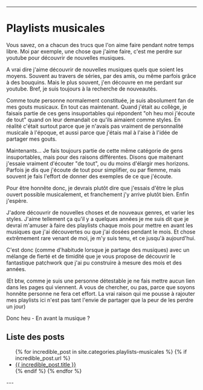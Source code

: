 
---
# Playlists musicales
Vous savez, on a chacun des trucs que l'on aime faire pendant notre temps libre.
Moi par exemple, une chose que j'aime faire, c'est me perdre sur youtube pour découvrir de nouvelles musiques.

A vrai dire j'aime découvrir de nouvelles musiques quels que soient les moyens. Souvent au travers de séries, par des amis, ou même parfois grâce à des bouquins. Mais le plus souvent, j'en découvre en me perdant sur youtube. Bref, je suis toujours à la recherche de nouveautés.

Comme toute personne normalement constituée, je suis absolument fan de mes gouts musicaux. En tout cas maintenant. Quand j'était au collège, je faisais partie de ces gens insuportables qui répondent "oh heu moi j'écoute de tout" quand on leur demandait ce qu'ils aimaient comme styles. En réalité c'était surtout parce que je n'avais pas vraiment de personnalité musicale à l'époque, et aussi parce que j'étais mal à l'aise à l'idée de partager mes gouts. 

Maintenants... Je fais toujours partie de cette même catégorie de gens insuportables, mais pour des raisons différentes.
Disons que maitenant j'essaie vraiment d'écouter "de tout", ou du moins d'élargir mes horizons. Parfois je dis que j'écoute de tout pour simplifier, ou par flemme, mais souvent je fais l'effort de donner des exemples de ce que j'écoute.

Pour être honnête donc, je devrais plutôt dire que j'essais d'être le plus ouvert possible musicalement, et franchement j'y arrive plutôt bien. Enfin j'espère.

J'adore découvrir de nouvelles choses et de nouveaux genres, et varier les styles. J'aime tellement ça qu'il y a quelques années je me suis dit que je devrai m'amuser à faire des playlists chaque mois pour mettre en avant les musiques que j'ai découvertes ou que j'ai dosées pendant le mois. Et chose extrêmement rare venant de moi, je m'y suis tenu, et ce jusqu'à aujourd'hui.

C'est donc (comme d'habitude lorsque je partage des musiques) avec un mélange de fierté et de timidité que je vous propose de découvrir le fantastique patchwork que j'ai pu construire à mesure des mois et des années. 

(Et btw, comme je suis une personne détestable je ne fais mettre aucun lien dans les pages qui viennent. A vous de chercher, ou pas, parce que soyons honnête personne ne fera cet effort. La vrai raison qui me pousse à rajouter mes playlists ici n'est pas tant l'envie de partager que la peur de les perdre un jour)

Donc heu - En avant la musique ?

## Liste des posts
<ul>
  {% for incredible_post in site.categories.playlists-musicales %}
    {% if incredible_post.url %}
        <li><a href="{{ site.baseurl }}/{{ incredible_post.url }}">{{ incredible_post.title }}</a></li>
    {% endif %}
  {% endfor %}
</ul>
--- 